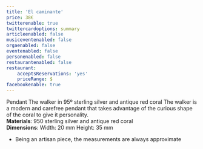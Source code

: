 ```yaml
---
title: 'El caminante'
price: 38€
twitterenable: true
twittercardoptions: summary
articleenabled: false
musiceventenabled: false
orgaenabled: false
eventenabled: false
personenabled: false
restaurantenabled: false
restaurant:
    acceptsReservations: 'yes'
    priceRange: $
facebookenable: true
---
```


Pendant The walker in 95º sterling silver and antique red coral
The walker is a modern and carefree pendant that takes advantage of the curious shape of the coral to give it personality.</br>
**Materials**: 950 sterling silver and antique red coral</br>
**Dimensions**: Width: 20 mm Height: 35 mm</br>
* Being an artisan piece, the measurements are always approximate